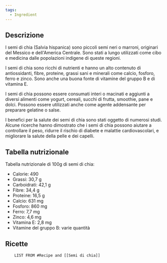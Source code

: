 ```yaml
---
tags:
  - Ingredient
---
```



## Descrizione

I semi di chia (Salvia hispanica) sono piccoli semi neri o marroni, originari del Messico e dell'America Centrale. Sono stati a lungo utilizzati come cibo e medicina dalle popolazioni indigene di queste regioni.

I semi di chia sono ricchi di nutrienti e hanno un alto contenuto di antiossidanti, fibre, proteine, grassi sani e minerali come calcio, fosforo, ferro e zinco. Sono anche una buona fonte di vitamine del gruppo B e di vitamina E.

I semi di chia possono essere consumati interi o macinati e aggiunti a diversi alimenti come yogurt, cereali, succhi di frutta, smoothie, pane e dolci. Possono essere utilizzati anche come agente addensante per preparare gelatine o salse.

I benefici per la salute dei semi di chia sono stati oggetto di numerosi studi. Alcune ricerche hanno dimostrato che i semi di chia possono aiutare a controllare il peso, ridurre il rischio di diabete e malattie cardiovascolari, e migliorare la salute della pelle e dei capelli.

## Tabella nutrizionale

Tabella nutrizionale di 100g di semi di chia:

- Calorie: 490
- Grassi: 30,7 g
- Carboidrati: 42,1 g
- Fibre: 34,4 g
- Proteine: 16,5 g
- Calcio: 631 mg
- Fosforo: 860 mg
- Ferro: 7,7 mg
- Zinco: 4,6 mg
- Vitamina E: 2,8 mg
- Vitamine del gruppo B: varie quantità

## Ricette
```dataview
	LIST FROM #Recipe and [[Semi di chia]]
```